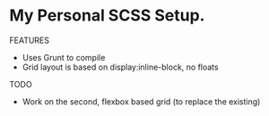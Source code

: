 # My Personal SCSS Setup.

FEATURES
- Uses Grunt to compile
- Grid layout is based on display:inline-block, no floats

TODO
- Work on the second, flexbox based grid (to replace the existing)

